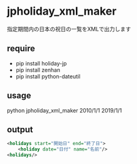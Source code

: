 # jpholiday_xml_maker
指定期間内の日本の祝日の一覧をXMLで出力します

## require
- pip install holiday-jp
- pip install zenhan
- pip install python-dateutil

## usage
python jpholiday_xml_maker 2010/1/1 2019/1/1

## output
```xml
<holidays start="開始日" end="終了日">
    <holiday date="日付" name="名前"/>
<holidays/>
```
